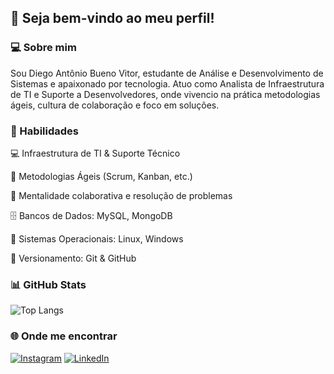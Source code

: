 ## 👋 Seja bem-vindo ao meu perfil!

### 💻 Sobre mim
Sou Diego Antônio Bueno Vitor, estudante de Análise e Desenvolvimento de Sistemas e apaixonado por tecnologia. Atuo como Analista de Infraestrutura de TI e Suporte a Desenvolvedores, onde vivencio na prática metodologias ágeis, cultura de colaboração e foco em soluções.

### 🚀 Habilidades
💻 Infraestrutura de TI & Suporte Técnico

🔄 Metodologias Ágeis (Scrum, Kanban, etc.)

🧠 Mentalidade colaborativa e resolução de problemas

🗄️ Bancos de Dados: MySQL, MongoDB

🐧 Sistemas Operacionais: Linux, Windows

🧪 Versionamento: Git & GitHub

### 📊 GitHub Stats
![Top Langs](https://github-readme-stats.vercel.app/api/top-langs/?username=diego-abuv&hide_progress=true&theme=dark)

### 🌐 Onde me encontrar
[![Instagram](https://img.shields.io/badge/Instagram-E4405F?style=for-the-badge&logo=instagram&logoColor=white)](https://www.instagram.com/daiygo.png/)
[![LinkedIn](https://img.shields.io/badge/LinkedIn-0077B5?style=for-the-badge&logo=linkedin&logoColor=white)](https://www.linkedin.com/in/diego-antonio-bueno-vitor/)
